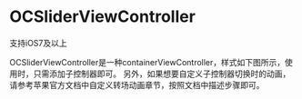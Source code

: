# OCSliderViewController

支持iOS7及以上

OCSliderViewController是一种containerViewController，样式如下图所示，使用时，只需添加子控制器即可。
另外，如果想要自定义子控制器切换时的动画，请参考苹果官方文档中自定义转场动画章节，按照文档中描述步骤即可。